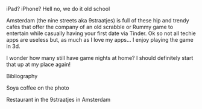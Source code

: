 iPad? iPhone? Hell no, we do it old school


Amsterdam (the nine streets aka 9straatjes) is full of these hip and trendy cafés that offer the company of an old scrabble or Rummy game to entertain while casually having your first date via Tinder. Ok so not all techie apps are useless but, as much as I love my apps… I enjoy playing the game in 3d.

I wonder how many still have game nights at home? I should definitely start that up at my place again!

Bibliography

Soya coffee on the photo

Restaurant in the 9straatjes in Amsterdam